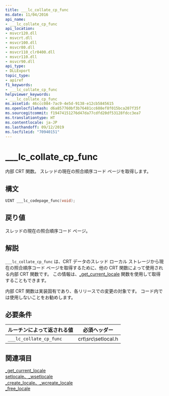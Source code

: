```yaml
---
title: ___lc_collate_cp_func
ms.date: 11/04/2016
api_name:
- ___lc_collate_cp_func
api_location:
- msvcr120.dll
- msvcrt.dll
- msvcr100.dll
- msvcr80.dll
- msvcr110_clr0400.dll
- msvcr110.dll
- msvcr90.dll
api_type:
- DLLExport
topic_type:
- apiref
f1_keywords:
- ___lc_collate_cp_func
helpviewer_keywords:
- ___lc_collate_cp_func
ms.assetid: 46ccc084-7ac9-4e5d-9138-e12cb5845615
ms.openlocfilehash: d6a857760bf3b76481cc608ef8f015bca207f35f
ms.sourcegitcommit: f19474151276d47da77cdfd20df53128fdcc3ea7
ms.translationtype: HT
ms.contentlocale: ja-JP
ms.lasthandoff: 09/12/2019
ms.locfileid: "70940151"
---
```

# <a name="___lc_collate_cp_func"></a>___lc_collate_cp_func

内部 CRT 関数。 スレッドの現在の照合順序コード ページを取得します。

## <a name="syntax"></a>構文

```cpp
UINT ___lc_codepage_func(void);
```

## <a name="return-value"></a>戻り値

スレッドの現在の照合順序コード ページ。

## <a name="remarks"></a>解説

`___lc_collate_cp_func` は、CRT データのスレッド ローカル ストレージから現在の照合順序コード ページを取得するために、他の CRT 関数によって使用される内部 CRT 関数です。 この情報は、[_get_current_locale](../c-runtime-library/reference/get-current-locale.md) 関数を使用して取得することもできます。

内部 CRT 関数は実装固有であり、各リリースでの変更の対象です。 コード内では使用しないことをお勧めします。

## <a name="requirements"></a>必要条件

|ルーチンによって返される値|必須ヘッダー|
|-------------|---------------------|
|`___lc_collate_cp_func`|crt\src\setlocal.h|

## <a name="see-also"></a>関連項目

[_get_current_locale](../c-runtime-library/reference/get-current-locale.md)<br/>
[setlocale、_wsetlocale](../c-runtime-library/reference/setlocale-wsetlocale.md)<br/>
[_create_locale、_wcreate_locale](../c-runtime-library/reference/create-locale-wcreate-locale.md)<br/>
[_free_locale](../c-runtime-library/reference/free-locale.md)
